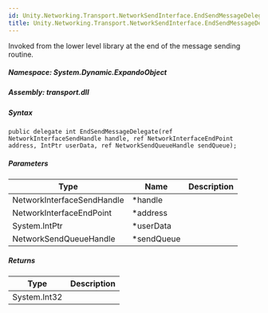 ```yaml
---  
id: Unity.Networking.Transport.NetworkSendInterface.EndSendMessageDelegate  
title: Unity.Networking.Transport.NetworkSendInterface.EndSendMessageDelegate  
---
```


<div class="markdown level0 summary">

Invoked from the lower level library at the end of the message sending
routine.

</div>

<div class="markdown level0 conceptual">

</div>

##### **Namespace**: System.Dynamic.ExpandoObject

##### **Assembly**: transport.dll

##### Syntax

``` lang-csharp
public delegate int EndSendMessageDelegate(ref NetworkInterfaceSendHandle handle, ref NetworkInterfaceEndPoint address, IntPtr userData, ref NetworkSendQueueHandle sendQueue);
```

##### Parameters

| Type                       | Name        | Description |
|----------------------------|-------------|-------------|
| NetworkInterfaceSendHandle | \*handle    |             |
| NetworkInterfaceEndPoint   | \*address   |             |
| System.IntPtr              | \*userData  |             |
| NetworkSendQueueHandle     | \*sendQueue |             |

##### Returns

| Type         | Description |
|--------------|-------------|
| System.Int32 |             |
